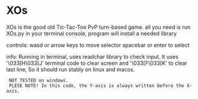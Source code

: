 # XOs

 XOs is the good old Tic-Tac-Toe PvP turn-based game.
 all you need is run XOs.py in your terminal console, program will install a needed library
 
 controls:
     wasd or arrow keys to move selector
     spacebar or enter to select
 
 info:
     Running in terminal, uses readchar library to check input.
     It uses '\033[H\033[J' terminal code to clear screen and '\033[F\033[K' to clear last line, So it should run stably on linux and macos.
     
     NOT TESTED on windows.
     PLESE NOTE! In this code, the Y-axis is always written before the X-axis.
 
